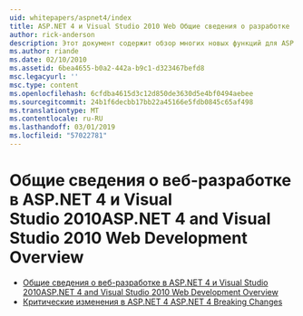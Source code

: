 ```yaml
---
uid: whitepapers/aspnet4/index
title: ASP.NET 4 и Visual Studio 2010 Web Общие сведения о разработке | Документация Майкрософт
author: rick-anderson
description: Этот документ содержит обзор многих новых функций для ASP.NET, которые включены в.NET Framework 4 и в Visual Studio 2010.
ms.author: riande
ms.date: 02/10/2010
ms.assetid: 6bea4655-b0a2-442a-b9c1-d323467befd8
msc.legacyurl: ''
msc.type: content
ms.openlocfilehash: 6cfdba4615d3c12d850de3630d5e4bf0494aebee
ms.sourcegitcommit: 24b1f6decbb17bb22a45166e5fdb0845c65af498
ms.translationtype: MT
ms.contentlocale: ru-RU
ms.lasthandoff: 03/01/2019
ms.locfileid: "57022781"
---
```

<a name="aspnet-4-and-visual-studio-2010-web-development-overview"></a><span data-ttu-id="85ce0-103">Общие сведения о веб-разработке в ASP.NET 4 и Visual Studio 2010</span><span class="sxs-lookup"><span data-stu-id="85ce0-103">ASP.NET 4 and Visual Studio 2010 Web Development Overview</span></span>
====================
- [<span data-ttu-id="85ce0-104">Общие сведения о веб-разработке в ASP.NET 4 и Visual Studio 2010</span><span class="sxs-lookup"><span data-stu-id="85ce0-104">ASP.NET 4 and Visual Studio 2010 Web Development Overview</span></span>](overview.md)
- [<span data-ttu-id="85ce0-105">Критические изменения в ASP.NET 4 </span><span class="sxs-lookup"><span data-stu-id="85ce0-105">ASP.NET 4 Breaking Changes</span></span>](breaking-changes.md)
